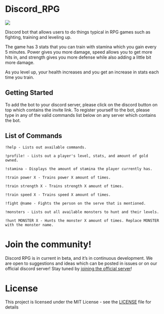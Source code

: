 # Discord_RPG

[<img src="https://discordapp.com/api/guilds/449610753566048277/widget.png?style=shield">](https://discord.gg/3Gq4kAr)

Discord bot that allows users to do things typical in RPG games such as fighting, training and leveling up.

The game has 3 stats that you can train with stamina which you gain every 5 minutes. Power gives you more damage, speed allows you to get more hits in, and strength gives you more defense while also adding a little bit more damage. 

As you level up, your health increases and you get an increase in stats each time you train.

## Getting Started

To add the bot to your discord server, please click on the discord button on top which contains the invite link. To register yourself to the bot, please type in any of the valid commands list below on any server which contains the bot.

## List of Commands
```
!help - Lists out available commands.
```
```
!profile! - Lists out a player's level, stats, and amount of gold owned.
```

```
!stamina - Displays the amount of stamina the player currently has.
```

```
!train power X - Trains power X amount of times.
```

```
!train strength X - Trains strength X amount of times.
```

```
!train speed X - Trains speed X amount of times. 
```

```
!fight @name - Fights the person on the serve that is mentioned.
```

```
!monsters - Lists out all available monsters to hunt and their levels.
```

```
!hunt MONSTER X - Hunts the monster X amount of times. Replace MONSTER with the monster name.
```

# Join the community!

Discord RPG is in current in beta, and it’s in continuous development. We are open to suggestions and ideas which can be posted in issues or on our official discord server! Stay tuned by [joining the official server](https://discord.gg/3Gq4kAr)!

# License

This project is licensed under the MIT License - see the [LICENSE](LICENSE) file for details
